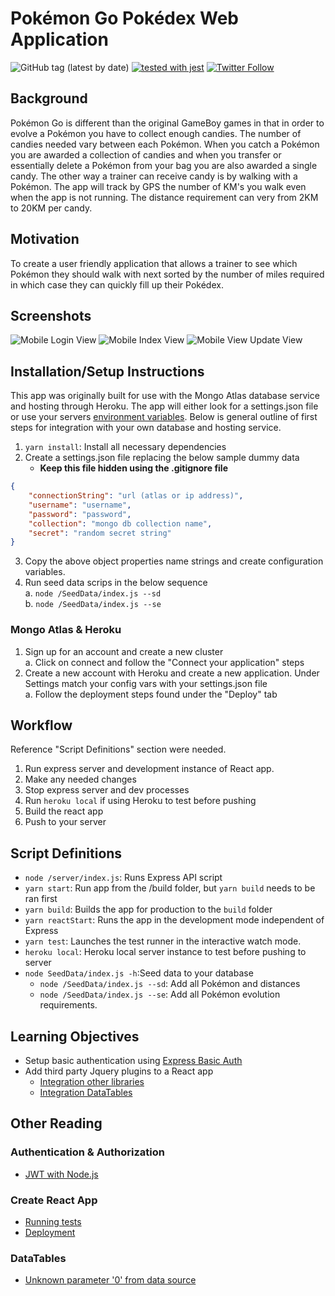# Pokémon Go Pokédex Web Application #
![GitHub tag (latest by date)](https://img.shields.io/github/v/tag/jdmagic21/pokemonGoPokedex?label=Release)
[![tested with jest](https://img.shields.io/badge/tested_with-jest-99424f.svg)](https://github.com/facebook/jest)
[![Twitter Follow](https://img.shields.io/twitter/follow/codedcontainer?style=social)](https://www.twitter.com/codedcontainer)

## Background
Pokémon Go is different than the original GameBoy games in that in order to evolve a Pokémon you have to collect enough candies. The number of candies needed vary between each Pokémon. When you catch a Pokémon you are awarded a collection of candies and when you transfer or essentially delete a Pokémon from your bag you are also awarded a single candy. The other way a trainer can receive candy is by walking with a Pokémon. The app will track by GPS the number of KM's you walk even when the app is not running. The distance requirement can very from 2KM to 20KM per candy.

## Motivation
To create a user friendly application that allows a trainer to see which Pokémon they should walk with next sorted by the number of miles required in which case they can quickly fill up their Pokédex.

## Screenshots
![Mobile Login View](https://i.imgur.com/HY6O7Rz.jpg) ![Mobile Index View](https://i.imgur.com/JcPkFun.jpg) ![Mobile View Update View](https://i.imgur.com/vhjVJUK.jpg)

## Installation/Setup Instructions
This app was originally built for use with the Mongo Atlas database service and hosting through Heroku. The app will either look for a settings.json file or use your servers [environment variables](https://bit.ly/2TBYXJa). Below is general outline of first steps for integration with your own database and hosting service.

1. `yarn install`: Install all necessary dependencies
2. Create a settings.json file replacing the below sample dummy data
    - <b>Keep this file hidden using the .gitignore file</b>
```Json
{
    "connectionString": "url (atlas or ip address)", 
    "username": "username",
    "password": "password",
    "collection": "mongo db collection name",
    "secret": "random secret string"
}
```
3. Copy the above object properties name strings and create configuration variables.
4. Run seed data scrips in the below sequence<br/>
    a. `node /SeedData/index.js --sd` <br/>
    b. `node /SeedData/index.js --se` <br/>

### Mongo Atlas & Heroku ###
1. Sign up for an account and create a new cluster<br/>
    a. Click on connect and follow the "Connect your application" steps 
2. Create a new account with Heroku and create a new application. Under Settings match your config vars with your settings.json file</br>
    a. Follow the deployment steps found under the "Deploy" tab

## Workflow
Reference "Script Definitions" section were needed.
1. Run express server and development instance of React app. 
2. Make any needed changes
3. Stop express server and dev processes
4. Run `heroku local` if using Heroku to test before pushing
5. Build the react app
6. Push to your server

## Script Definitions
- `node /server/index.js`: Runs Express API script
- `yarn start`: Run app from the /build folder, but `yarn build` needs to be ran first
- `yarn build`: Builds the app for production to the `build` folder
- `yarn reactStart`:  Runs the app in the development mode independent of Express
- `yarn test`: Launches the test runner in the interactive watch mode.
- `heroku local`: Heroku local server instance to test before pushing to server
- `node SeedData/index.js -h`:Seed data to your database
    - `node /SeedData/index.js --sd`: Add all Pokémon and distances
    - `node /SeedData/index.js --se`: Add all Pokémon evolution requirements.

## Learning Objectives ##
- Setup basic authentication using [Express Basic Auth](https://bit.ly/2ZxNhLh)
- Add third party Jquery plugins to a React app
    - [Integration other libraries](https://bit.ly/2ZvULyB)
    - [ Integration DataTables](https://www.youtube.com/watch?v=ZCKj0SJRTB8)

## Other Reading ##
### Authentication & Authorization
- [JWT with Node.js](https://medium.com/better-programming/authentication-and-authorization-using-jwt-with-node-js-4099b2e6ca1f)
### Create React App
- [Running tests](https://bit.ly/2TzoB1c)
- [Deployment](https://bit.ly/2LUm90X)
### DataTables ###
- [Unknown parameter '0' from data source](https://bit.ly/2XsNI71)


